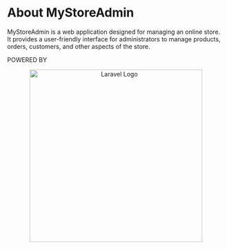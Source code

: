 # About MyStoreAdmin

MyStoreAdmin is a web application designed for managing an online store. It provides a user-friendly interface for administrators to manage products, orders, customers, and other aspects of the store.

POWERED BY
<p align="center"><a href="https://laravel.com" target="_blank"><img src="https://raw.githubusercontent.com/laravel/art/master/logo-lockup/5%20SVG/2%20CMYK/1%20Full%20Color/laravel-logolockup-cmyk-red.svg" width="400" alt="Laravel Logo"></a></p>
